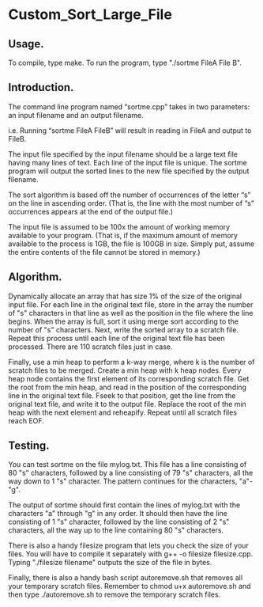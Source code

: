 # Custom_Sort_Large_File

## Usage.
To compile, type make. To run the program, type "./sortme FileA File B". 

## Introduction.
The command line program named “sortme.cpp” takes in two parameters: an input filename and an output filename.

i.e. Running “sortme FileA FileB” will result in reading in FileA and output to FileB.

The input file specified by the input filename should be a large text file having many lines of text. Each line of the input 
file is unique. The sortme program will output the sorted lines to the new file specified by the output filename.

The sort algorithm is based off the number of occurrences of the letter “s” on the line in ascending order. 
(That is, the line with the most number of “s” occurrences appears at the end of the output file.)

The input file is assumed to be 100x the amount of working memory available to your program. (That is, if the maximum amount 
of memory available to the process is 1GB, the file is 100GB in size. Simply put, assume the entire contents of the file cannot be stored in memory.)

## Algorithm.

Dynamically allocate an array that has size 1% of the size of the original input file. For each line in the original text file, store in the array the number of "s" characters in that line as well as the position in the file where the line begins. When the array is full, sort it using merge sort according to the number of "s" characters. Next, write the sorted array to a scratch file. Repeat this process until each line of the original text file has been processed. There are 110 scratch files just in case.

Finally, use a min heap to perform a k-way merge, where k is the number of scratch files to be merged. Create a min heap with k heap nodes. Every heap node contains the first element of its corresponding scratch file. Get the root from the min heap, and read in the position of the corresponding line in the original text file. Fseek to that position, get the line from the original text file, and write it to the output file. Replace the root of the min heap with the next element and reheapify. Repeat until all scratch files reach EOF.

## Testing.
You can test sortme on the file mylog.txt. This file has a line consisting of 80 "s" characters, followed by a line 
consisting of 79 "s" characters, all the way down to 1 "s" character. The pattern continues for the characters, "a"-"g".

The output of sortme should first contain the lines of mylog.txt with the characters "a" through "g" in any order. It should 
then have the line consisting of 1 "s" character, followed by the line consisting of 2 "s" characters, all the way up to the
line containing 80 "s" characters.

There is also a handy filesize program that lets you check the size of your files. You will have to compile it separately
with g++ -o filesize filesize.cpp. Typing "./filesize filename" outputs the size of the file in bytes.

Finally, there is also a handy bash script autoremove.sh that removes all your temporary scratch files. Remember to 
chmod u+x autoremove.sh and then type ./autoremove.sh to remove the temporary scratch files.
